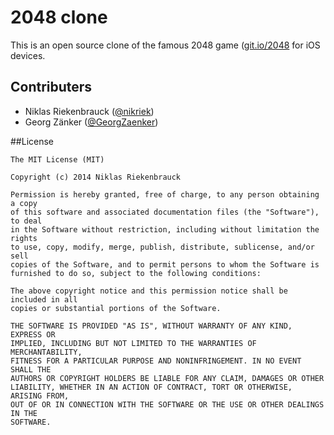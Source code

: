 2048 clone
=========

This is an open source clone of the famous 2048 game ([git.io/2048](http://git.io/2048) for iOS devices. 

## Contributers
* Niklas Riekenbrauck ([@nikriek](http://twitter.com/nikriek))
* Georg Zänker ([@GeorgZaenker](http://twitter.com/GeorgZaenker))

##License

```
The MIT License (MIT)

Copyright (c) 2014 Niklas Riekenbrauck

Permission is hereby granted, free of charge, to any person obtaining a copy
of this software and associated documentation files (the "Software"), to deal
in the Software without restriction, including without limitation the rights
to use, copy, modify, merge, publish, distribute, sublicense, and/or sell
copies of the Software, and to permit persons to whom the Software is
furnished to do so, subject to the following conditions:

The above copyright notice and this permission notice shall be included in all
copies or substantial portions of the Software.

THE SOFTWARE IS PROVIDED "AS IS", WITHOUT WARRANTY OF ANY KIND, EXPRESS OR
IMPLIED, INCLUDING BUT NOT LIMITED TO THE WARRANTIES OF MERCHANTABILITY,
FITNESS FOR A PARTICULAR PURPOSE AND NONINFRINGEMENT. IN NO EVENT SHALL THE
AUTHORS OR COPYRIGHT HOLDERS BE LIABLE FOR ANY CLAIM, DAMAGES OR OTHER
LIABILITY, WHETHER IN AN ACTION OF CONTRACT, TORT OR OTHERWISE, ARISING FROM,
OUT OF OR IN CONNECTION WITH THE SOFTWARE OR THE USE OR OTHER DEALINGS IN THE
SOFTWARE.
```
